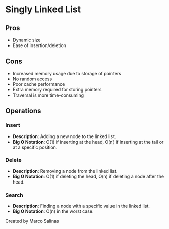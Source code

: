 # Singly Linked List

## Pros
- Dynamic size
- Ease of insertion/deletion

## Cons
- Increased memory usage due to storage of pointers
- No random access
- Poor cache performance
- Extra memory required for storing pointers
- Traversal is more time-consuming

## Operations

### Insert
- **Description**: Adding a new node to the linked list.
- **Big O Notation**: O(1) if inserting at the head, O(n) if inserting at the tail or at a specific position.

### Delete
- **Description**: Removing a node from the linked list.
- **Big O Notation**: O(1) if deleting the head, O(n) if deleting a node after the head.

### Search
- **Description**: Finding a node with a specific value in the linked list.
- **Big O Notation**: O(n) in the worst case.

Created by Marco Salinas